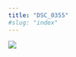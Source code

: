 ```yaml
---
title: "DSC_0355"
#slug: "index"
---
```


[![](/wp-content/2015/05/DSC_0355-300x201.jpg)](/wp-content/2015/05/DSC_0355.jpg)